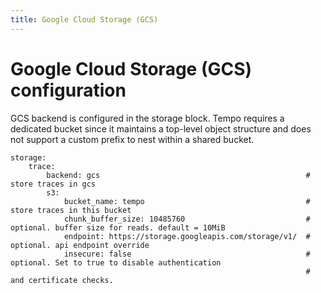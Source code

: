 ```yaml
---
title: Google Cloud Storage (GCS)
---
```


# Google Cloud Storage (GCS) configuration
GCS backend is configured in the storage block. Tempo requires a dedicated bucket since it maintains a top-level object structure and does not support a custom prefix to nest within a shared bucket.

```
storage:
    trace:
        backend: gcs                                              # store traces in gcs
        s3:
            bucket_name: tempo                                    # store traces in this bucket
            chunk_buffer_size: 10485760                           # optional. buffer size for reads. default = 10MiB
            endpoint: https://storage.googleapis.com/storage/v1/  # optional. api endpoint override
            insecure: false                                       # optional. Set to true to disable authentication 
                                                                  #   and certificate checks.
```
